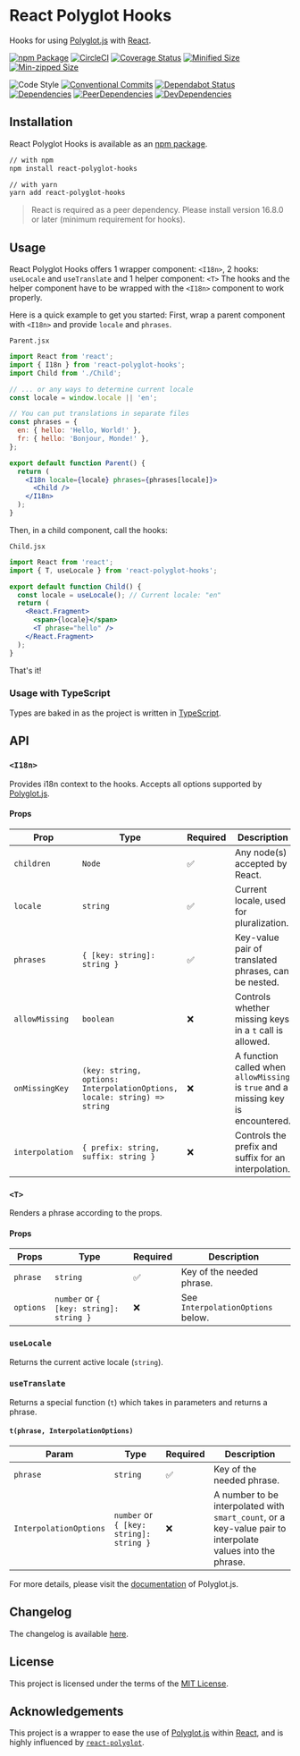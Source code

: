 # React Polyglot Hooks

Hooks for using [Polyglot.js](https://airbnb.io/polyglot.js) with [React](https://reactjs.org/).

[![npm Package](https://img.shields.io/npm/v/react-polyglot-hooks/latest.svg)](https://www.npmjs.com/package/react-polyglot-hooks)
[![CircleCI](https://img.shields.io/circleci/project/github/pmmmwh/react-polyglot-hooks/master.svg)](https://circleci.com/gh/pmmmwh/react-polyglot-hooks/tree/master)
[![Coverage Status](https://img.shields.io/codecov/c/github/pmmmwh/react-polyglot-hooks/master.svg)](https://codecov.io/gh/pmmmwh/react-polyglot-hooks/branch/master)
[![Minified Size](https://img.shields.io/bundlephobia/min/react-polyglot-hooks)](https://bundlephobia.com/result?p=react-polyglot-hooks@latest)
[![Min-zipped Size](https://img.shields.io/bundlephobia/minzip/react-polyglot-hooks)](https://bundlephobia.com/result?p=react-polyglot-hooks@latest)

![Code Style](https://img.shields.io/badge/code_style-prettier-ff69b4.svg?logo=prettier)
[![Conventional Commits](https://img.shields.io/badge/Conventional%20Commits-1.0.0-yellow.svg)](https://conventionalcommits.org)
[![Dependabot Status](https://api.dependabot.com/badges/status?host=github&repo=pmmmwh/react-polyglot-hooks)](https://dependabot.com)
[![Dependencies](https://david-dm.org/pmmmwh/react-polyglot-hooks/master/status.svg)](https://david-dm.org/pmmmwh/react-polyglot-hooks/master)
[![PeerDependencies](https://david-dm.org/pmmmwh/react-polyglot-hooks/master/peer-status.svg)](https://david-dm.org/pmmmwh/react-polyglot-hooks/master?type=peer)
[![DevDependencies](https://david-dm.org/pmmmwh/react-polyglot-hooks/master/dev-status.svg)](https://david-dm.org/pmmmwh/react-polyglot-hooks/master?type=dev)

## Installation

React Polyglot Hooks is available as an [npm package](https://www.npmjs.com/package/react-polyglot-hooks).

```sh
// with npm
npm install react-polyglot-hooks

// with yarn
yarn add react-polyglot-hooks
```

> React is required as a peer dependency.
> Please install version 16.8.0 or later (minimum requirement for hooks).

## Usage

React Polyglot Hooks offers 1 wrapper component: `<I18n>`, 2 hooks: `useLocale` and `useTranslate` and 1 helper component: `<T>`
The hooks and the helper component have to be wrapped with the `<I18n>` component to work properly.

Here is a quick example to get you started:
First, wrap a parent component with `<I18n>` and provide `locale` and `phrases`.

`Parent.jsx`

```jsx
import React from 'react';
import { I18n } from 'react-polyglot-hooks';
import Child from './Child';

// ... or any ways to determine current locale
const locale = window.locale || 'en';

// You can put translations in separate files
const phrases = {
  en: { hello: 'Hello, World!' },
  fr: { hello: 'Bonjour, Monde!' },
};

export default function Parent() {
  return (
    <I18n locale={locale} phrases={phrases[locale]}>
      <Child />
    </I18n>
  );
}
```

Then, in a child component, call the hooks:

`Child.jsx`

```jsx
import React from 'react';
import { T, useLocale } from 'react-polyglot-hooks';

export default function Child() {
  const locale = useLocale(); // Current locale: "en"
  return (
    <React.Fragment>
      <span>{locale}</span>
      <T phrase="hello" />
    </React.Fragment>
  );
}
```

That's it!

### Usage with TypeScript

Types are baked in as the project is written in [TypeScript](https://www.typescriptlang.org/).

## API

### `<I18n>`

Provides i18n context to the hooks. Accepts all options supported by [Polyglot.js](https://airbnb.io/polyglot.js).

#### Props

| Prop            | Type                                                                     | Required | Description                                                                       |
| --------------- | ------------------------------------------------------------------------ | -------- | --------------------------------------------------------------------------------- |
| `children`      | `Node`                                                                   | ✅       | Any node(s) accepted by React.                                                    |
| `locale`        | `string`                                                                 | ✅       | Current locale, used for pluralization.                                           |
| `phrases`       | `{ [key: string]: string }`                                              | ✅       | Key-value pair of translated phrases, can be nested.                              |
| `allowMissing`  | `boolean`                                                                | ❌       | Controls whether missing keys in a `t` call is allowed.                           |
| `onMissingKey`  | `(key: string, options: InterpolationOptions, locale: string) => string` | ❌       | A function called when `allowMissing` is `true` and a missing key is encountered. |
| `interpolation` | `{ prefix: string, suffix: string }`                                     | ❌       | Controls the prefix and suffix for an interpolation.                              |

### `<T>`

Renders a phrase according to the props.

#### Props

| Props     | Type                                    | Required | Description                       |
| --------- | --------------------------------------- | -------- | --------------------------------- |
| `phrase`  | `string`                                | ✅       | Key of the needed phrase.         |
| `options` | `number` or `{ [key: string]: string }` | ❌       | See `InterpolationOptions` below. |

### `useLocale`

Returns the current active locale (`string`).

### `useTranslate`

Returns a special function (`t`) which takes in parameters and returns a phrase.

#### `t(phrase, InterpolationOptions)`

| Param                  | Type                                    | Required | Description                                                                                                |
| ---------------------- | --------------------------------------- | -------- | ---------------------------------------------------------------------------------------------------------- |
| `phrase`               | `string`                                | ✅       | Key of the needed phrase.                                                                                  |
| `InterpolationOptions` | `number` or `{ [key: string]: string }` | ❌       | A number to be interpolated with `smart_count`, or a key-value pair to interpolate values into the phrase. |

For more details, please visit the [documentation](https://airbnb.io/polyglot.js) of Polyglot.js.

## Changelog

The changelog is available [here](/CHANGELOG.md).

## License

This project is licensed under the terms of the
[MIT License](/LICENSE).

## Acknowledgements

This project is a wrapper to ease the use of [Polyglot.js](https://airbnb.io/polyglot.js) within [React](https://reactjs.org/), and is highly influenced by [`react-polyglot`](https://github.com/nayaabkhan/react-polyglot).
